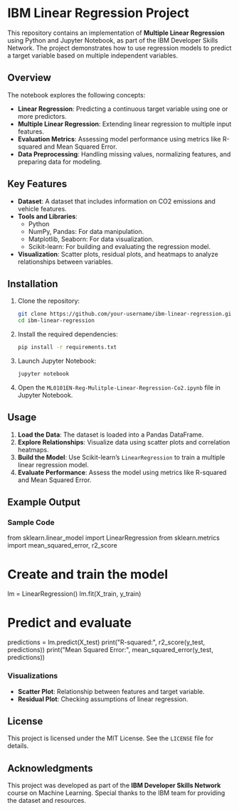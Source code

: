 # IBM Linear Regression Project

This repository contains an implementation of **Multiple Linear Regression** using Python and Jupyter Notebook, as part of the IBM Developer Skills Network. The project demonstrates how to use regression models to predict a target variable based on multiple independent variables.

## Overview

The notebook explores the following concepts:

- **Linear Regression**: Predicting a continuous target variable using one or more predictors.
- **Multiple Linear Regression**: Extending linear regression to multiple input features.
- **Evaluation Metrics**: Assessing model performance using metrics like R-squared and Mean Squared Error.
- **Data Preprocessing**: Handling missing values, normalizing features, and preparing data for modeling.

## Key Features

- **Dataset**: A dataset that includes information on CO2 emissions and vehicle features.
- **Tools and Libraries**:
  - Python
  - NumPy, Pandas: For data manipulation.
  - Matplotlib, Seaborn: For data visualization.
  - Scikit-learn: For building and evaluating the regression model.
- **Visualization**: Scatter plots, residual plots, and heatmaps to analyze relationships between variables.

## Installation

1. Clone the repository:
   ```bash
   git clone https://github.com/your-username/ibm-linear-regression.git
   cd ibm-linear-regression
   ```

2. Install the required dependencies:
   ```bash
   pip install -r requirements.txt
   ```

3. Launch Jupyter Notebook:
   ```bash
   jupyter notebook
   ```

4. Open the `ML0101EN-Reg-Mulitple-Linear-Regression-Co2.ipynb` file in Jupyter Notebook.

## Usage

1. **Load the Data**: The dataset is loaded into a Pandas DataFrame.
2. **Explore Relationships**: Visualize data using scatter plots and correlation heatmaps.
3. **Build the Model**: Use Scikit-learn’s `LinearRegression` to train a multiple linear regression model.
4. **Evaluate Performance**: Assess the model using metrics like R-squared and Mean Squared Error.


## Example Output

### Sample Code


from sklearn.linear_model import LinearRegression
from sklearn.metrics import mean_squared_error, r2_score

# Create and train the model
lm = LinearRegression()
lm.fit(X_train, y_train)

# Predict and evaluate
predictions = lm.predict(X_test)
print("R-squared:", r2_score(y_test, predictions))
print("Mean Squared Error:", mean_squared_error(y_test, predictions))


### Visualizations
- **Scatter Plot**: Relationship between features and target variable.
- **Residual Plot**: Checking assumptions of linear regression.

## License

This project is licensed under the MIT License. See the `LICENSE` file for details.

## Acknowledgments

This project was developed as part of the **IBM Developer Skills Network** course on Machine Learning. Special thanks to the IBM team for providing the dataset and resources.


